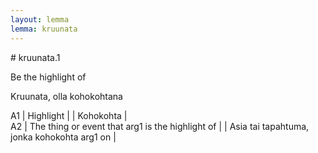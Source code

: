 ```yaml
---
layout: lemma
lemma: kruunata
---
```


<div class="sense">
# <span class="sensename">kruunata.1</span>

<span class="description">Be the highlight of</span>

<span class="description">Kruunata, olla kohokohtana</span>

A1 | Highlight |   | Kohokohta |  
A2 | The thing or event that arg1 is the highlight of |   | Asia tai tapahtuma, jonka kohokohta arg1 on |  

</div>

